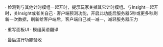 <!-- · 进入游戏时/倒计时N分钟时(N = 事件列表自定义的数组 比如30、60、120)，左上角发出提示，配合提示音：TheFrontEnd:GetSound():PlaySound("dontstarve/HUD/XP_bar_fill_unlock") -->
<!-- 支持关闭此提示，client = true -->

<!-- · 像Insight一样的BOSS倒计时面板 -->
<!-- · 支持宣告倒计时 -->
<!-- · 支持指定倒计时一直显示(勾选显示，不勾选不显示，支持长久保存数据) -->
<!-- · 跨世界同步倒计时（显示计时来自哪个世界，不兼容超多层世界，模组说明里要标注） -->

· 检测到与其他计时模组一起开时，提示玩家关掉其它计时模组。与Insight一起开时，关Insight或者关自己
· 客户端预测功能，开启此功能后服务器5秒或更多秒刷新一次数据，刷新给客户端后，客户端自己减一减一，减轻服务器压力
<!-- · 支持识别【已暂停】的倒计时 -->

· 重写面板UI
· 模组英语翻译
<!-- · 修改【遗迹当前阶段】计时 -->

· 最后进行功能验收